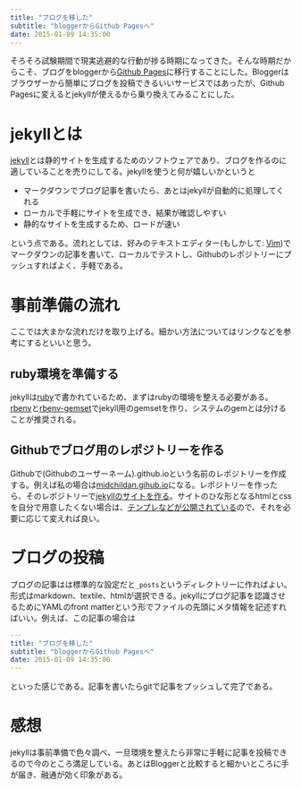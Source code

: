 ```yaml
---
title: "ブログを移した"
subtitle: "bloggerからGithub Pagesへ"
date: 2015-01-09 14:35:00
---
```


そろそろ試験期間で現実逃避的な行動が捗る時期になってきた。そんな時期だからこそ、ブログをbloggerから[Github Pages](//pages.github.com/)に移行することにした。Bloggerはブラウザーから簡単にブログを投稿できるいいサービスではあったが、Github Pagesに変えるとjekyllが使えるから乗り換えてみることにした。

# jekyllとは
[jekyll](//jekyllrb.com/)とは静的サイトを生成するためのソフトウェアであり、ブログを作るのに適していることを売りにしてる。jekyllを使うと何が嬉しいかというと

* マークダウンでブログ記事を書いたら、あとはjekyllが自動的に処理してくれる
* ローカルで手軽にサイトを生成でき、結果が確認しやすい
* 静的なサイトを生成するため、ロードが速い

という点である。流れとしては、好みのテキストエディター(もしかして: [Vim](//www.vim.org/))でマークダウンの記事を書いて、ローカルでテストし、Githubのレポジトリーにプッシュすればよく、手軽である。

# 事前準備の流れ
ここでは大まかな流れだけを取り上げる。細かい方法についてはリンクなどを参考にするといいと思う。

## ruby環境を準備する
jekyllは[ruby](//www.ruby-lang.org/ja/)で書かれているため、まずはrubyの環境を整える必要がある。[rbenv](//github.com/sstephenson/rbenv)と[rbenv-gemset](//github.com/jf/rbenv-gemset)でjekyll用のgemsetを作り、システムのgemとは分けることが推奨される。

## Githubでブログ用のレポジトリーを作る
Githubで(Githubのユーザーネーム).github.ioという名前のレポジトリーを作成する。例えば私の場合は[midchildan.gihub.io](//github.com/midchildan/midchildan.gihub.io/)になる。レポジトリーを作ったら、そのレポジトリーで[jekyllのサイトを作る](//jekyllrb.com/docs/quickstart/)。サイトのひな形となるhtmlとcssを自分で用意したくない場合は、[テンプレなどが公開されている](//github.com/jekyll/jekyll/wiki/Themes)ので、それを必要に応じて変えれば良い。

# ブログの投稿
ブログの記事はは標準的な設定だと```_posts```というディレクトリーに作ればよい。形式はmarkdown、textile、htmlが選択できる。jekyllにブログ記事を認識させるためにYAMLのfront matterという形でファイルの先頭にメタ情報を記述すればいい。例えば、この記事の場合は

```yaml
---
title: "ブログを移した"
subtitle: "bloggerからGithub Pagesへ"
date: 2015-01-09 14:35:00
---
```

といった感じである。記事を書いたらgitで記事をプッシュして完了である。

# 感想
jekyllは事前準備で色々調べ、一旦環境を整えたら非常に手軽に記事を投稿できるので今のところ満足している。あとはBloggerと比較すると細かいところに手が届き、融通が効く印象がある。
